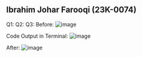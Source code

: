 ## Ibrahim Johar Farooqi (23K-0074)
Q1:
Q2:
Q3: 
Before:
![image](https://github.com/ibrahimjohar/PfFall23/assets/34939623/b0664e3b-705b-4e87-9ae8-f7c33eeaca1c)

Code Output in Terminal:
![image](https://github.com/ibrahimjohar/PfFall23/assets/34939623/40b21528-345d-4f4b-88b1-5f09dae6f3c1)

After:
![image](https://github.com/ibrahimjohar/PfFall23/assets/34939623/5f28d2d7-53da-4c60-8c94-9bfcfe14958c)



